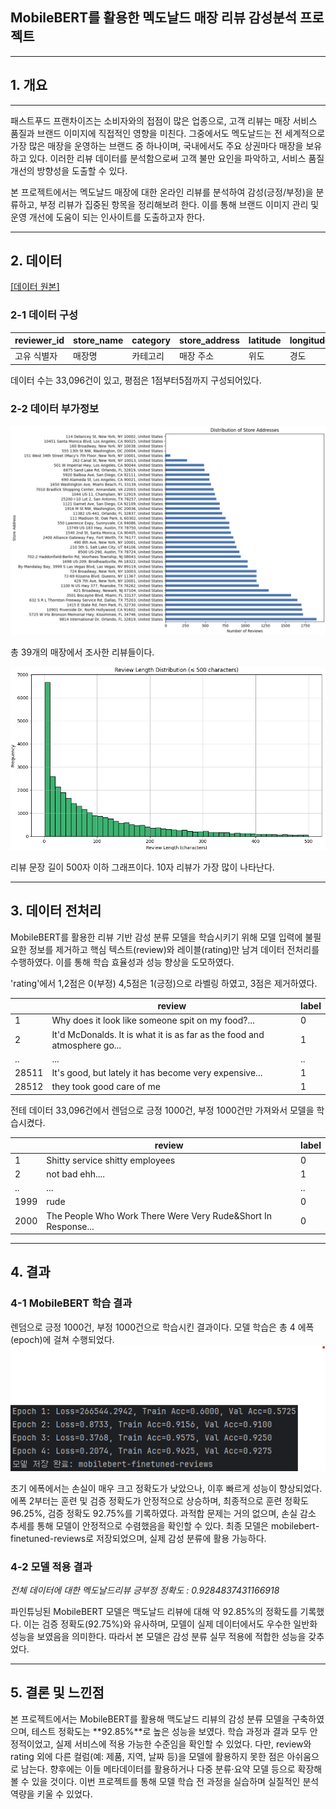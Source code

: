 ## MobileBERT를 활용한 멕도날드 매장 리뷰 감성분석 프로젝트
---
## 1. 개요
---

패스트푸드 프랜차이즈는 소비자와의 접점이 많은 업종으로, 고객 리뷰는 매장 서비스 품질과 브랜드 이미지에 직접적인 영향을 미친다. 
그중에서도 멕도날드는 전 세계적으로 가장 많은 매장을 운영하는 브랜드 중 하나이며, 국내에서도 주요 상권마다 매장을 보유하고 있다.
이러한 리뷰 데이터를 분석함으로써 고객 불만 요인을 파악하고, 서비스 품질 개선의 방향성을 도출할 수 있다.

본 프로젝트에서는 멕도날드 매장에 대한 온라인 리뷰를 분석하여 감성(긍정/부정)을 분류하고, 부정 리뷰가 집중된 항목을 정리해보려 한다.
이를 통해 브랜드 이미지 관리 및 운영 개선에 도움이 되는 인사이트를 도출하고자 한다.

---
## 2. 데이터

[[데이터 원본]](https://www.kaggle.com/datasets/nelgiriyewithana/mcdonalds-store-reviews)

### 2-1 데이터 구성

| reviewer_id | store_name | category | store_address | latitude | longitude | rating_count | review_time | review | rating |
|-------------|-------|--------|------------|---------|---------|------------|-------------|--------|--------|
| 고유 식별자      | 매장명   | 카테고리   | 매장 주소      | 위도      | 경도      | 평점개수       | 리뷰날짜        | 리뷰     | 평점     |

데이터 수는 33,096건이 있고, 평점은 1점부터5점까지 구성되어있다.

### 2-2 데이터 부가정보

![설명 텍스트](img1.png)

총 39개의 매장에서 조사한 리뷰들이다.

![설명 텍스트](img.png)

리뷰 문장 길이 500자 이하 그래프이다.
10자 리뷰가 가장 많이 나타난다.

---
## 3. 데이터 전처리

MobileBERT를 활용한 리뷰 기반 감성 분류 모델을 학습시키기 위해 모델 입력에 불필요한 정보를 제거하고 핵심 텍스트(review)와 레이블(rating)만 남겨 데이터 전처리를 수행하였다.
이를 통해 학습 효율성과 성능 향상을 도모하였다.

'rating'에서 1,2점은 0(부정) 4,5점은 1(긍정)으로 라벨링 하였고, 3점은 제거하였다.

| |review|label|
|-|------|--------|
|1|Why does it look like someone spit on my food?...|0|
|2|It'd McDonalds. It is what it is as far as the food and atmosphere go...|1|
|..|...|..|
|28511|It's good, but lately it has become very expensive...|1|
|28512|they took good care of me|1|

전테 데이터 33,096건에서 렌덤으로 긍정 1000건, 부정 1000건만 가져와서 모델을 학습시켰다.

| |review|label|
|-|------|--------|
|1|Shitty service shitty employees|0|
|2|not bad ehh....|1|
|..|...|..|
|1999|rude|0|
|2000|The People Who Work There Were Very Rude&Short In Response...|0|

---
## 4. 결과

### 4-1 MobileBERT 학습 결과

렌덤으로 긍정 1000건, 부정 1000건으로 학습시킨 결과이다.
모델 학습은 총 4 에폭(epoch)에 걸쳐 수행되었다.
![설명 텍스트](img2.png)

초기 에폭에서는 손실이 매우 크고 정확도가 낮았으나, 이후 빠르게 성능이 향상되었다. 에폭 2부터는 훈련 및 검증 정확도가 안정적으로 상승하며,
최종적으로 훈련 정확도 96.25%, 검증 정확도 92.75%를 기록하였다. 과적합 문제는 거의 없으며, 손실 감소 추세를 통해 모델이 안정적으로 수렴했음을 확인할 수 있다. 
최종 모델은 mobilebert-finetuned-reviews로 저장되었으며, 실제 감성 분류에 활용 가능하다.

### 4-2 모델 적용 결과

*전체 데이터에 대한 멕도날드리뷰 긍부정 정확도 :  0.9284837431166918*

파인튜닝된 MobileBERT 모델은 맥도날드 리뷰에 대해 약 92.85%의 정확도를 기록했다. 이는 검증 정확도(92.75%)와 유사하며, 
모델이 실제 데이터에서도 우수한 일반화 성능을 보였음을 의미한다. 따라서 본 모델은 감성 분류 실무 적용에 적합한 성능을 갖추었다.



---
## 5. 결론 및 느낀점

본 프로젝트에서는 MobileBERT를 활용해 맥도날드 리뷰의 감성 분류 모델을 구축하였으며, 테스트 정확도는 **92.85%**로 높은 성능을 보였다. 학습 과정과 결과 모두 안정적이었고, 실제 서비스에 적용 가능한 수준임을 확인할 수 있었다.
다만, review와 rating 외에 다른 컬럼(예: 제품, 지역, 날짜 등)을 모델에 활용하지 못한 점은 아쉬움으로 남는다. 향후에는 이들 메타데이터를 활용하거나 다중 분류·요약 모델 등으로 확장해볼 수 있을 것이다. 이번 프로젝트를 통해 모델 학습 전 과정을 실습하며 실질적인 분석 역량을 키울 수 있었다.
